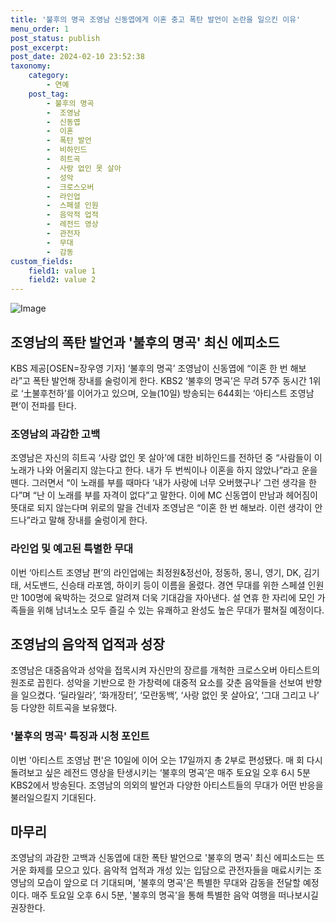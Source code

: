 ```yaml
---
title: '불후의 명곡 조영남 신동엽에게 이혼 충고 폭탄 발언이 논란을 일으킨 이유'
menu_order: 1
post_status: publish
post_excerpt: 
post_date: 2024-02-10 23:52:38
taxonomy:
    category:
        - 연예
    post_tag:
        - 불후의 명곡
        -  조영남
        -  신동엽
        -  이혼
        -  폭탄 발언
        -  비하인드
        -  히트곡
        -  사랑 없인 못 살아
        -  성악
        -  크로스오버
        -  라인업
        -  스페셜 인원
        -  음악적 업적
        -  레전드 영상
        -  관전자
        -  무대
        -  감동
custom_fields:
    field1: value 1
    field2: value 2
---
```


![Image](https://mimgnews.pstatic.net/image/109/2024/02/10/0005015964_001_20240210152302621.jpg?type=w540)

## 조영남의 폭탄 발언과 '불후의 명곡' 최신 에피소드
KBS 제공[OSEN=장우영 기자] ‘불후의 명곡’ 조영남이 신동엽에 “이혼 한 번 해보라”고 폭탄 발언해 장내를 술렁이게 한다. KBS2 ‘불후의 명곡’은 무려 57주 동시간 1위로 ‘土불후천하’를 이어가고 있으며, 오늘(10일) 방송되는 644회는 ‘아티스트 조영남 편’이 전파를 탄다.
### 조영남의 과감한 고백
조영남은 자신의 히트곡 ‘사랑 없인 못 살아’에 대한 비하인드를 전하던 중 “사람들이 이 노래가 나와 어울리지 않는다고 한다. 내가 두 번씩이나 이혼을 하지 않았나”라고 운을 뗀다. 그러면서 “이 노래를 부를 때마다 ‘내가 사랑에 너무 오버했구나’ 그런 생각을 한다”며 “난 이 노래를 부를 자격이 없다”고 말한다. 이에 MC 신동엽이 만남과 헤어짐이 뜻대로 되지 않는다며 위로의 말을 건네자 조영남은 “이혼 한 번 해보라. 이런 생각이 안 드나”라고 말해 장내를 술렁이게 한다.
### 라인업 및 예고된 특별한 무대
이번 ‘아티스트 조영남 편’의 라인업에는 최정원&정선아, 정동하, 몽니, 영기, DK, 김기태, 서도밴드, 신승태 라포엠, 하이키 등이 이름을 올렸다. 경연 무대를 위한 스페셜 인원만 100명에 육박하는 것으로 알려져 더욱 기대감을 자아낸다. 설 연휴 한 자리에 모인 가족들을 위해 남녀노소 모두 즐길 수 있는 유쾌하고 완성도 높은 무대가 펼쳐질 예정이다.
## 조영남의 음악적 업적과 성장
조영남은 대중음악과 성악을 접목시켜 자신만의 장르를 개척한 크로스오버 아티스트의 원조로 꼽힌다. 성악을 기반으로 한 가창력에 대중적 요소를 갖춘 음악들을 선보여 반향을 일으켰다. ‘딜라일라’, ‘화개장터’, ‘모란동백’, ‘사랑 없인 못 살아요’, ‘그대 그리고 나’ 등 다양한 히트곡을 보유했다.
### '불후의 명곡' 특징과 시청 포인트
이번 '아티스트 조영남 편'은 10일에 이어 오는 17일까지 총 2부로 편성됐다. 매 회 다시 돌려보고 싶은 레전드 영상을 탄생시키는 ‘불후의 명곡’은 매주 토요일 오후 6시 5분 KBS2에서 방송된다. 조영남의 의외의 발언과 다양한 아티스트들의 무대가 어떤 반응을 불러일으킬지 기대된다.
## 마무리
조영남의 과감한 고백과 신동엽에 대한 폭탄 발언으로 '불후의 명곡' 최신 에피소드는 뜨거운 화제를 모으고 있다. 음악적 업적과 개성 있는 입담으로 관전자들을 매료시키는 조영남의 모습이 앞으로 더 기대되며, '불후의 명곡'은 특별한 무대와 감동을 전달할 예정이다. 매주 토요일 오후 6시 5분, '불후의 명곡'을 통해 특별한 음악 여행을 떠나보시길 권장한다.

